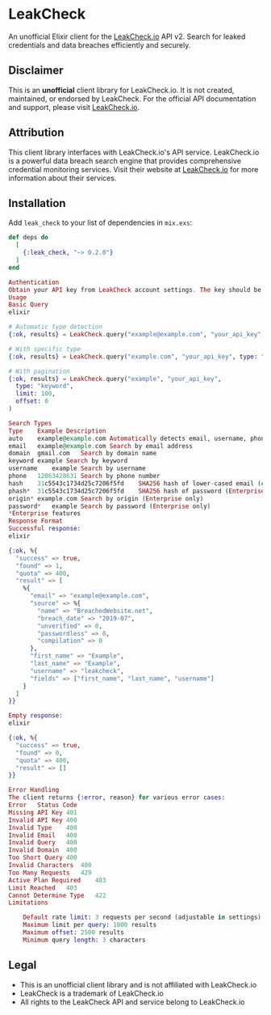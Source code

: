 # LeakCheck

An unofficial Elixir client for the [LeakCheck.io](https://leakcheck.io) API v2. Search for leaked credentials and data breaches efficiently and securely.

## Disclaimer

This is an **unofficial** client library for LeakCheck.io. It is not created, maintained, or endorsed by LeakCheck. For the official API documentation and support, please visit [LeakCheck.io](https://leakcheck.io).

## Attribution

This client library interfaces with LeakCheck.io's API service. LeakCheck.io is a powerful data breach search engine that provides comprehensive credential monitoring services. Visit their website at [LeakCheck.io](https://leakcheck.io) for more information about their services.

## Installation

Add `leak_check` to your list of dependencies in `mix.exs`:

```elixir
def deps do
  [
    {:leak_check, "~> 0.2.0"}
  ]
end

Authentication
Obtain your API key from LeakCheck account settings. The key should be passed in the "X-API-Key" header, which this client handles automatically.
Usage
Basic Query
elixir

# Automatic type detection
{:ok, results} = LeakCheck.query("example@example.com", "your_api_key")

# With specific type
{:ok, results} = LeakCheck.query("example.com", "your_api_key", type: "domain")

# With pagination
{:ok, results} = LeakCheck.query("example", "your_api_key",
  type: "keyword",
  limit: 100,
  offset: 0
)

Search Types
Type	Example	Description
auto	example@example.com	Automatically detects email, username, phone number, or hash
email	example@example.com	Search by email address
domain	gmail.com	Search by domain name
keyword	example	Search by keyword
username	example	Search by username
phone	12063428631	Search by phone number
hash	31c5543c1734d25c7206f5fd	SHA256 hash of lower-cased email (can be truncated to 24 chars)
phash*	31c5543c1734d25c7206f5fd	SHA256 hash of password (Enterprise only)
origin*	example.com	Search by origin (Enterprise only)
password*	example	Search by password (Enterprise only)
*Enterprise features
Response Format
Successful response:
elixir

{:ok, %{
  "success" => true,
  "found" => 1,
  "quota" => 400,
  "result" => [
    %{
      "email" => "example@example.com",
      "source" => %{
        "name" => "BreachedWebsite.net",
        "breach_date" => "2019-07",
        "unverified" => 0,
        "passwordless" => 0,
        "compilation" => 0
      },
      "first_name" => "Example",
      "last_name" => "Example",
      "username" => "leakcheck",
      "fields" => ["first_name", "last_name", "username"]
    }
  ]
}}

Empty response:
elixir

{:ok, %{
  "success" => true,
  "found" => 0,
  "quota" => 400,
  "result" => []
}}

Error Handling
The client returns {:error, reason} for various error cases:
Error	Status Code
Missing API Key	401
Invalid API Key	400
Invalid Type	400
Invalid Email	400
Invalid Query	400
Invalid Domain	400
Too Short Query	400
Invalid Characters	400
Too Many Requests	429
Active Plan Required	403
Limit Reached	403
Cannot Determine Type	422
Limitations

    Default rate limit: 3 requests per second (adjustable in settings)
    Maximum limit per query: 1000 results
    Maximum offset: 2500 results
    Minimum query length: 3 characters
```

## Legal

- This is an unofficial client library and is not affiliated with LeakCheck.io
- LeakCheck is a trademark of LeakCheck.io
- All rights to the LeakCheck API and service belong to LeakCheck.io



